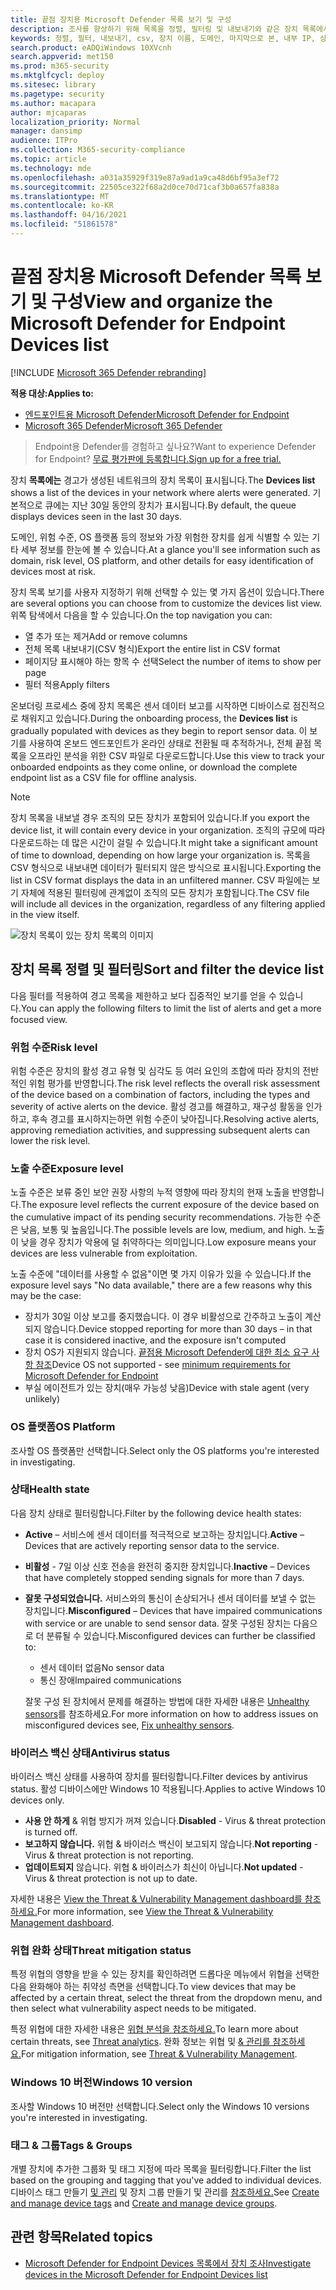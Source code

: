 ```yaml
---
title: 끝점 장치용 Microsoft Defender 목록 보기 및 구성
description: 조사를 향상하기 위해 목록을 정렬, 필터링 및 내보내기와 같은 장치 목록에서 사용할 수 있는 사용 가능한 기능에 대해 자세히 알아보습니다.
keywords: 정렬, 필터, 내보내기, csv, 장치 이름, 도메인, 마지막으로 본, 내부 IP, 상태, 활성 경고, 활성 맬웨어 감지, 위협 범주, 경고 검토, 네트워크, 연결, 맬웨어, 유형, 암호 도용자, 랜섬웨어, 악용, 위협, 일반 맬웨어, 원치 않는 소프트웨어
search.product: eADQiWindows 10XVcnh
search.appverid: met150
ms.prod: m365-security
ms.mktglfcycl: deploy
ms.sitesec: library
ms.pagetype: security
ms.author: macapara
author: mjcaparas
localization_priority: Normal
manager: dansimp
audience: ITPro
ms.collection: M365-security-compliance
ms.topic: article
ms.technology: mde
ms.openlocfilehash: a031a35929f319e87a9ad1a9ca48d6bf95a3ef72
ms.sourcegitcommit: 22505ce322f68a2d0ce70d71caf3b0a657fa838a
ms.translationtype: MT
ms.contentlocale: ko-KR
ms.lasthandoff: 04/16/2021
ms.locfileid: "51861578"
---
```

# <a name="view-and-organize-the-microsoft-defender-for-endpoint-devices-list"></a><span data-ttu-id="fc810-104">끝점 장치용 Microsoft Defender 목록 보기 및 구성</span><span class="sxs-lookup"><span data-stu-id="fc810-104">View and organize the Microsoft Defender for Endpoint Devices list</span></span>

[!INCLUDE [Microsoft 365 Defender rebranding](../../includes/microsoft-defender.md)]


<span data-ttu-id="fc810-105">**적용 대상:**</span><span class="sxs-lookup"><span data-stu-id="fc810-105">**Applies to:**</span></span>
- [<span data-ttu-id="fc810-106">엔드포인트용 Microsoft Defender</span><span class="sxs-lookup"><span data-stu-id="fc810-106">Microsoft Defender for Endpoint</span></span>](https://go.microsoft.com/fwlink/p/?linkid=2154037)
- [<span data-ttu-id="fc810-107">Microsoft 365 Defender</span><span class="sxs-lookup"><span data-stu-id="fc810-107">Microsoft 365 Defender</span></span>](https://go.microsoft.com/fwlink/?linkid=2118804)

> <span data-ttu-id="fc810-108">Endpoint용 Defender를 경험하고 싶나요?</span><span class="sxs-lookup"><span data-stu-id="fc810-108">Want to experience Defender for Endpoint?</span></span> [<span data-ttu-id="fc810-109">무료 평가판에 등록합니다.</span><span class="sxs-lookup"><span data-stu-id="fc810-109">Sign up for a free trial.</span></span>](https://www.microsoft.com/microsoft-365/windows/microsoft-defender-atp?ocid=docs-wdatp-machinesview-abovefoldlink)


<span data-ttu-id="fc810-110">장치 **목록에는** 경고가 생성된 네트워크의 장치 목록이 표시됩니다.</span><span class="sxs-lookup"><span data-stu-id="fc810-110">The **Devices list** shows a list of the devices in your network where alerts were generated.</span></span> <span data-ttu-id="fc810-111">기본적으로 큐에는 지난 30일 동안의 장치가 표시됩니다.</span><span class="sxs-lookup"><span data-stu-id="fc810-111">By default, the queue displays devices seen in the last 30 days.</span></span>  

<span data-ttu-id="fc810-112">도메인, 위험 수준, OS 플랫폼 등의 정보와 가장 위험한 장치를 쉽게 식별할 수 있는 기타 세부 정보를 한눈에 볼 수 있습니다.</span><span class="sxs-lookup"><span data-stu-id="fc810-112">At a glance you'll see information such as domain, risk level, OS platform, and other details for easy identification of devices most at risk.</span></span>

<span data-ttu-id="fc810-113">장치 목록 보기를 사용자 지정하기 위해 선택할 수 있는 몇 가지 옵션이 있습니다.</span><span class="sxs-lookup"><span data-stu-id="fc810-113">There are several options you can choose from to customize the devices list view.</span></span> <span data-ttu-id="fc810-114">위쪽 탐색에서 다음을 할 수 있습니다.</span><span class="sxs-lookup"><span data-stu-id="fc810-114">On the top navigation you can:</span></span>

- <span data-ttu-id="fc810-115">열 추가 또는 제거</span><span class="sxs-lookup"><span data-stu-id="fc810-115">Add or remove columns</span></span>
- <span data-ttu-id="fc810-116">전체 목록 내보내기(CSV 형식)</span><span class="sxs-lookup"><span data-stu-id="fc810-116">Export the entire list in CSV format</span></span>
- <span data-ttu-id="fc810-117">페이지당 표시해야 하는 항목 수 선택</span><span class="sxs-lookup"><span data-stu-id="fc810-117">Select the number of items to show per page</span></span>
- <span data-ttu-id="fc810-118">필터 적용</span><span class="sxs-lookup"><span data-stu-id="fc810-118">Apply filters</span></span>

<span data-ttu-id="fc810-119">온보더링 프로세스 중에  장치 목록은 센서 데이터 보고를 시작하면 디바이스로 점진적으로 채워지고 있습니다.</span><span class="sxs-lookup"><span data-stu-id="fc810-119">During the onboarding process, the **Devices list** is gradually populated with devices as they begin to report sensor data.</span></span> <span data-ttu-id="fc810-120">이 보기를 사용하여 온보드 엔드포인트가 온라인 상태로 전환될 때 추적하거나, 전체 끝점 목록을 오프라인 분석을 위한 CSV 파일로 다운로드합니다.</span><span class="sxs-lookup"><span data-stu-id="fc810-120">Use this view to track your onboarded endpoints as they come online, or download the complete endpoint list as a CSV file for offline analysis.</span></span>

>[!NOTE]
> <span data-ttu-id="fc810-121">장치 목록을 내보낼 경우 조직의 모든 장치가 포함되어 있습니다.</span><span class="sxs-lookup"><span data-stu-id="fc810-121">If you export the device list, it will contain every device in your organization.</span></span> <span data-ttu-id="fc810-122">조직의 규모에 따라 다운로드하는 데 많은 시간이 걸릴 수 있습니다.</span><span class="sxs-lookup"><span data-stu-id="fc810-122">It might take a significant amount of time to download, depending on how large your organization is.</span></span> <span data-ttu-id="fc810-123">목록을 CSV 형식으로 내보내면 데이터가 필터되지 않은 방식으로 표시됩니다.</span><span class="sxs-lookup"><span data-stu-id="fc810-123">Exporting the list in CSV format displays the data in an unfiltered manner.</span></span> <span data-ttu-id="fc810-124">CSV 파일에는 보기 자체에 적용된 필터링에 관계없이 조직의 모든 장치가 포함됩니다.</span><span class="sxs-lookup"><span data-stu-id="fc810-124">The CSV file will include all devices in the organization, regardless of any filtering applied in the view itself.</span></span>

![장치 목록이 있는 장치 목록의 이미지](images/device-list.png)

## <a name="sort-and-filter-the-device-list"></a><span data-ttu-id="fc810-126">장치 목록 정렬 및 필터링</span><span class="sxs-lookup"><span data-stu-id="fc810-126">Sort and filter the device list</span></span>

<span data-ttu-id="fc810-127">다음 필터를 적용하여 경고 목록을 제한하고 보다 집중적인 보기를 얻을 수 있습니다.</span><span class="sxs-lookup"><span data-stu-id="fc810-127">You can apply the following filters to limit the list of alerts and get a more focused view.</span></span>

### <a name="risk-level"></a><span data-ttu-id="fc810-128">위험 수준</span><span class="sxs-lookup"><span data-stu-id="fc810-128">Risk level</span></span>

<span data-ttu-id="fc810-129">위험 수준은 장치의 활성 경고 유형 및 심각도 등 여러 요인의 조합에 따라 장치의 전반적인 위험 평가를 반영합니다.</span><span class="sxs-lookup"><span data-stu-id="fc810-129">The risk level reflects the overall risk assessment of the device based on a combination of factors, including the types and severity of active alerts on the device.</span></span> <span data-ttu-id="fc810-130">활성 경고를 해결하고, 재구성 활동을 인가하고, 후속 경고를 표시하지는하면 위험 수준이 낮아집니다.</span><span class="sxs-lookup"><span data-stu-id="fc810-130">Resolving active alerts, approving remediation activities, and suppressing subsequent alerts can lower the risk level.</span></span>

### <a name="exposure-level"></a><span data-ttu-id="fc810-131">노출 수준</span><span class="sxs-lookup"><span data-stu-id="fc810-131">Exposure level</span></span>

<span data-ttu-id="fc810-132">노출 수준은 보류 중인 보안 권장 사항의 누적 영향에 따라 장치의 현재 노출을 반영합니다.</span><span class="sxs-lookup"><span data-stu-id="fc810-132">The exposure level reflects the current exposure of the device based on the cumulative impact of its pending security recommendations.</span></span> <span data-ttu-id="fc810-133">가능한 수준은 낮음, 보통 및 높음입니다.</span><span class="sxs-lookup"><span data-stu-id="fc810-133">The possible levels are low, medium, and high.</span></span> <span data-ttu-id="fc810-134">노출이 낮을 경우 장치가 악용에 덜 취약하다는 의미입니다.</span><span class="sxs-lookup"><span data-stu-id="fc810-134">Low exposure means your devices are less vulnerable from exploitation.</span></span>

<span data-ttu-id="fc810-135">노출 수준에 "데이터를 사용할 수 없음"이면 몇 가지 이유가 있을 수 있습니다.</span><span class="sxs-lookup"><span data-stu-id="fc810-135">If the exposure level says "No data available," there are a few reasons why this may be the case:</span></span>

- <span data-ttu-id="fc810-136">장치가 30일 이상 보고를 중지했습니다. 이 경우 비활성으로 간주하고 노출이 계산되지 않습니다.</span><span class="sxs-lookup"><span data-stu-id="fc810-136">Device stopped reporting for more than 30 days – in that case it is considered inactive, and the exposure isn't computed</span></span>
- <span data-ttu-id="fc810-137">장치 OS가 지원되지 않습니다. [끝점용 Microsoft Defender에 대한 최소 요구 사항 참조](minimum-requirements.md)</span><span class="sxs-lookup"><span data-stu-id="fc810-137">Device OS not supported - see [minimum requirements for Microsoft Defender for Endpoint](minimum-requirements.md)</span></span>
- <span data-ttu-id="fc810-138">부실 에이전트가 있는 장치(매우 가능성 낮음)</span><span class="sxs-lookup"><span data-stu-id="fc810-138">Device with stale agent (very unlikely)</span></span>

### <a name="os-platform"></a><span data-ttu-id="fc810-139">OS 플랫폼</span><span class="sxs-lookup"><span data-stu-id="fc810-139">OS Platform</span></span>

<span data-ttu-id="fc810-140">조사할 OS 플랫폼만 선택합니다.</span><span class="sxs-lookup"><span data-stu-id="fc810-140">Select only the OS platforms you're interested in investigating.</span></span>

### <a name="health-state"></a><span data-ttu-id="fc810-141">상태</span><span class="sxs-lookup"><span data-stu-id="fc810-141">Health state</span></span>

<span data-ttu-id="fc810-142">다음 장치 상태로 필터링합니다.</span><span class="sxs-lookup"><span data-stu-id="fc810-142">Filter by the following device health states:</span></span>

- <span data-ttu-id="fc810-143">**Active** – 서비스에 센서 데이터를 적극적으로 보고하는 장치입니다.</span><span class="sxs-lookup"><span data-stu-id="fc810-143">**Active** – Devices that are actively reporting sensor data to the service.</span></span>
- <span data-ttu-id="fc810-144">**비활성** - 7일 이상 신호 전송을 완전히 중지한 장치입니다.</span><span class="sxs-lookup"><span data-stu-id="fc810-144">**Inactive** – Devices that have completely stopped sending signals for more than 7 days.</span></span>
- <span data-ttu-id="fc810-145">**잘못 구성되었습니다.** 서비스와의 통신이 손상되거나 센서 데이터를 보낼 수 없는 장치입니다.</span><span class="sxs-lookup"><span data-stu-id="fc810-145">**Misconfigured** – Devices that have impaired communications with service or are unable to send sensor data.</span></span> <span data-ttu-id="fc810-146">잘못 구성된 장치는 다음으로 더 분류될 수 있습니다.</span><span class="sxs-lookup"><span data-stu-id="fc810-146">Misconfigured devices can further be classified to:</span></span>
  - <span data-ttu-id="fc810-147">센서 데이터 없음</span><span class="sxs-lookup"><span data-stu-id="fc810-147">No sensor data</span></span>
  - <span data-ttu-id="fc810-148">통신 장애</span><span class="sxs-lookup"><span data-stu-id="fc810-148">Impaired communications</span></span>

  <span data-ttu-id="fc810-149">잘못 구성 된 장치에서 문제를 해결하는 방법에 대한 자세한 내용은 [Unhealthy sensors](fix-unhealthy-sensors.md)를 참조하세요.</span><span class="sxs-lookup"><span data-stu-id="fc810-149">For more information on how to address issues on misconfigured devices see, [Fix unhealthy sensors](fix-unhealthy-sensors.md).</span></span>

### <a name="antivirus-status"></a><span data-ttu-id="fc810-150">바이러스 백신 상태</span><span class="sxs-lookup"><span data-stu-id="fc810-150">Antivirus status</span></span>

<span data-ttu-id="fc810-151">바이러스 백신 상태를 사용하여 장치를 필터링합니다.</span><span class="sxs-lookup"><span data-stu-id="fc810-151">Filter devices by antivirus status.</span></span> <span data-ttu-id="fc810-152">활성 디바이스에만 Windows 10 적용됩니다.</span><span class="sxs-lookup"><span data-stu-id="fc810-152">Applies to active Windows 10 devices only.</span></span>

- <span data-ttu-id="fc810-153">**사용 안 하게** & 위협 방지가 꺼져 있습니다.</span><span class="sxs-lookup"><span data-stu-id="fc810-153">**Disabled** - Virus & threat protection is turned off.</span></span>
- <span data-ttu-id="fc810-154">**보고하지 않습니다.** 위협 & 바이러스 백신이 보고되지 않습니다.</span><span class="sxs-lookup"><span data-stu-id="fc810-154">**Not reporting** - Virus & threat protection is not reporting.</span></span>
- <span data-ttu-id="fc810-155">**업데이트되지** 않습니다. 위협 & 바이러스가 최신이 아닙니다.</span><span class="sxs-lookup"><span data-stu-id="fc810-155">**Not updated** - Virus & threat protection is not up to date.</span></span>

<span data-ttu-id="fc810-156">자세한 내용은 [View the Threat & Vulnerability Management dashboard를 참조하세요.](tvm-dashboard-insights.md)</span><span class="sxs-lookup"><span data-stu-id="fc810-156">For more information, see [View the Threat & Vulnerability Management dashboard](tvm-dashboard-insights.md).</span></span>

### <a name="threat-mitigation-status"></a><span data-ttu-id="fc810-157">위협 완화 상태</span><span class="sxs-lookup"><span data-stu-id="fc810-157">Threat mitigation status</span></span>

<span data-ttu-id="fc810-158">특정 위협의 영향을 받을 수 있는 장치를 확인하려면 드롭다운 메뉴에서 위협을 선택한 다음 완화해야 하는 취약성 측면을 선택합니다.</span><span class="sxs-lookup"><span data-stu-id="fc810-158">To view devices that may be affected by a certain threat, select the threat from the dropdown menu, and then select what vulnerability aspect needs to be mitigated.</span></span>

<span data-ttu-id="fc810-159">특정 위협에 대한 자세한 내용은 [위협 분석을 참조하세요.](threat-analytics.md)</span><span class="sxs-lookup"><span data-stu-id="fc810-159">To learn more about certain threats, see [Threat analytics](threat-analytics.md).</span></span> <span data-ttu-id="fc810-160">완화 정보는 위협 및 [& 관리를 참조하세요.](next-gen-threat-and-vuln-mgt.md)</span><span class="sxs-lookup"><span data-stu-id="fc810-160">For mitigation information, see [Threat & Vulnerability Management](next-gen-threat-and-vuln-mgt.md).</span></span>

### <a name="windows-10-version"></a><span data-ttu-id="fc810-161">Windows 10 버전</span><span class="sxs-lookup"><span data-stu-id="fc810-161">Windows 10 version</span></span>

<span data-ttu-id="fc810-162">조사할 Windows 10 버전만 선택합니다.</span><span class="sxs-lookup"><span data-stu-id="fc810-162">Select only the Windows 10 versions you're interested in investigating.</span></span>

### <a name="tags--groups"></a><span data-ttu-id="fc810-163">태그 & 그룹</span><span class="sxs-lookup"><span data-stu-id="fc810-163">Tags & Groups</span></span>

<span data-ttu-id="fc810-164">개별 장치에 추가한 그룹화 및 태그 지정에 따라 목록을 필터링합니다.</span><span class="sxs-lookup"><span data-stu-id="fc810-164">Filter the list based on the grouping and tagging that you've added to individual devices.</span></span> <span data-ttu-id="fc810-165">디바이스 태그 만들기 [및 관리](machine-tags.md) 및 장치 그룹 만들기 및 관리를 [참조하세요.](machine-groups.md)</span><span class="sxs-lookup"><span data-stu-id="fc810-165">See [Create and manage device tags](machine-tags.md) and [Create and manage device groups](machine-groups.md).</span></span>

## <a name="related-topics"></a><span data-ttu-id="fc810-166">관련 항목</span><span class="sxs-lookup"><span data-stu-id="fc810-166">Related topics</span></span>

- [<span data-ttu-id="fc810-167">Microsoft Defender for Endpoint Devices 목록에서 장치 조사</span><span class="sxs-lookup"><span data-stu-id="fc810-167">Investigate devices in the Microsoft Defender for Endpoint Devices list</span></span>](investigate-machines.md)
